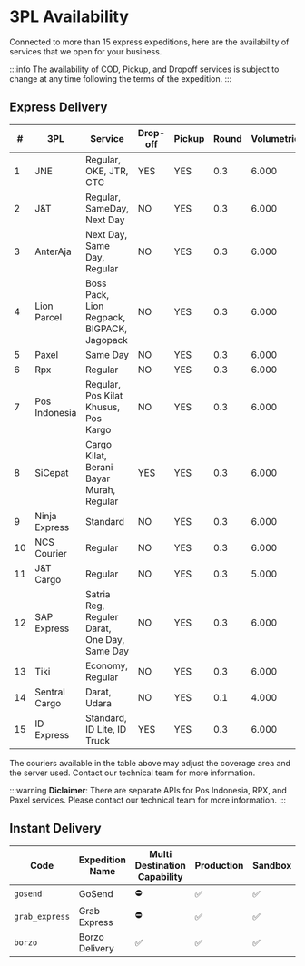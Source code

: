 # 3PL Availability

Connected to more than 15 express expeditions, here are the availability of services that we open for your business.

:::info
The availability of COD, Pickup, and Dropoff services is subject to change at any time following the terms of the expedition.
:::

## Express Delivery
| #  | 3PL            | Service                                 | Drop-off | Pickup | Round | Volumetric | Support COD | Cut-off Time       |
|----|---------------|----------------------------------------|----------|--------|-------------|--------|-------------|--------------------|
| 1  | JNE           | Regular, OKE, JTR, CTC                | YES      | YES    | 0.3         | 6.000  | YES         | `false`             |
| 2  | J&T           | Regular, SameDay, Next Day            | NO       | YES    | 0.3         | 6.000  | YES         | Same Day: 10:00:00 |
| 3  | AnterAja      | Next Day, Same Day, Regular           | NO       | YES    | 0.3         | 6.000  | YES         | `false`             |
| 4  | Lion Parcel   | Boss Pack, Lion Regpack, BIGPACK, Jagopack | NO  | YES    | 0.3         | 6.000  | YES         | `false`             |
| 5  | Paxel         | Same Day                              | NO       | YES    | 0.3         | 6.000 | YES | 14:00:00          |
| 6  | Rpx           | Regular | NO | YES | 0.3 | 6.000 | YES         | `false`             |
| 7  | Pos Indonesia | Regular, Pos Kilat Khusus, Pos Kargo  | NO       | YES    | 0.3         | 6.000  | YES         | `false`             |
| 8  | SiCepat       | Cargo Kilat, Berani Bayar Murah, Regular | YES  | YES    | 0.3         | 6.000  | YES         | `false`             |
| 9  | Ninja Express | Standard                              | NO       | YES    | 0.3         | 6.000  | YES         | `false`             |
| 10 | NCS Courier   | Regular                               | NO       | YES    | 0.3         | 6.000  | YES         | `false`             |
| 11 | J&T Cargo     | Regular                               | NO       | YES    | 0.3         | 5.000  | YES         | `false`             |
| 12 | SAP Express   | Satria Reg, Reguler Darat, One Day, Same Day | NO | YES | 0.3 | 6.000 | YES         | `false`             |
| 13 | Tiki          | Economy, Regular                      | NO       | YES    | 0.3         | 6.000  | YES         | `false`             |
| 14 | Sentral Cargo | Darat, Udara                          | NO       | YES    | 0.1         | 4.000  | `false`       | `false`
| 15 | ID Express    | Standard, ID Lite, ID Truck          | YES      | YES    | 0.3         | 6.000  | YES         | `false`             |


The couriers available in the table above may adjust the coverage area and the server used. Contact our technical team for more information.

:::warning
**Diclaimer**: There are separate APIs for Pos Indonesia, RPX, and Paxel services. Please contact our technical team for more information.
:::

## Instant Delivery
| Code           | Expedition Name | Multi Destination Capability | Production | Sandbox |
|----------------|-----------------|------------------------------|------------|---------|
| `gosend`       | GoSend          | ⛔                            | ✅          | ✅       |
| `grab_express` | Grab Express    | ⛔                            | ✅          | ✅       |
| `borzo`        | Borzo Delivery  | ✅                            | ✅          | ✅       |